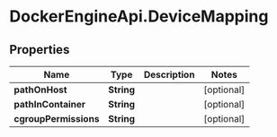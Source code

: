 # DockerEngineApi.DeviceMapping

## Properties
Name | Type | Description | Notes
------------ | ------------- | ------------- | -------------
**pathOnHost** | **String** |  | [optional] 
**pathInContainer** | **String** |  | [optional] 
**cgroupPermissions** | **String** |  | [optional] 



